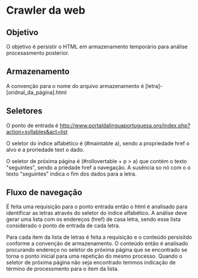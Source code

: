 # Crawler da web

## Objetivo

O objetivo é persistir o HTML em armazenamento temporário para análise procesasmento posterior.

## Armazenamento

A convenção para o nome do arquivo armazenamento é [letra]-[oridnal_da_página].html

## Seletores

O ponto de entrada é http://www.portaldalinguaportuguesa.org/index.php?action=syllables&act=list

O seletor do indice alfabético é (#maintable a), sendo a propriedade href o alvo e a proriedade text o dado.

O seletor de próxima página é (#rollovertable + p > a) que contém o texto "seguintes", sendo a priedade href a navegação. A susência so nó com o o texto "seguintes" indica o fim dos dados para a letra.

## Fluxo de navegação

É feita uma requisição para o ponto entrada então o html é analisado para identificar as letras  através do seletor do indice alfabético. A análise deve gerar uma lista com os endereços (href) de casa letra, sendo esse lista considerado o ponto de entrada de cada letra.

Para cada item da lista de letras é feita a requisição e o conteúdo persisitdo conforme a convenção de armazenamento. O conteúdo então é analisado procurando endereço no seletor de próxima página que se encontrado se torna o ponto inicial para uma repetição do mesmo processo. Quando o seletor de próxima página não seja encontrado temmos indicação de término de processmento para o item da lista.





